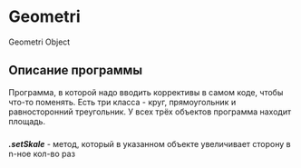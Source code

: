# Geometri
Geometri Object
## Описание программы
Программа, в которой надо вводить коррективы в самом коде, чтобы что-то поменять.
Есть три класса - круг, прямоугольник и равносторонний треугольник. У всех трёх объектов программа находит площадь.
###
***.setSkale*** - метод, который в указанном объекте увеличивает сторону в n-ное кол-во раз
